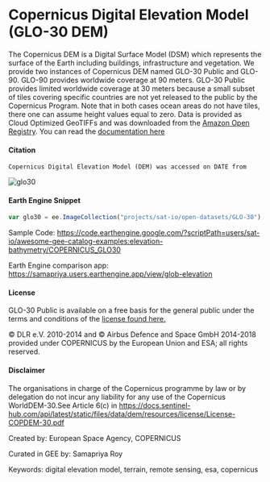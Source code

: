 # Copernicus Digital Elevation Model (GLO-30 DEM)

The Copernicus DEM is a Digital Surface Model (DSM) which represents the surface of the Earth including buildings, infrastructure and vegetation. We provide two instances of Copernicus DEM named GLO-30 Public and GLO-90. GLO-90 provides worldwide coverage at 90 meters. GLO-30 Public provides limited worldwide coverage at 30 meters because a small subset of tiles covering specific countries are not yet released to the public by the Copernicus Program. Note that in both cases ocean areas do not have tiles, there one can assume height values equal to zero. Data is provided as Cloud Optimized GeoTIFFs and was downloaded from the [Amazon Open Registry](https://registry.opendata.aws/copernicus-dem/). You can read the [documentation here](https://copernicus-dem-30m.s3.amazonaws.com/readme.html)

#### Citation

```
Copernicus Digital Elevation Model (DEM) was accessed on DATE from
```

![glo30](https://user-images.githubusercontent.com/6677629/153137961-1f1879cf-3ca9-44ff-afed-0e40bcd1dba6.gif)

#### Earth Engine Snippet

```js
var glo30 = ee.ImageCollection("projects/sat-io/open-datasets/GLO-30");
```

Sample Code: https://code.earthengine.google.com/?scriptPath=users/sat-io/awesome-gee-catalog-examples:elevation-bathymetry/COPERNICUS_GLO30

Earth Engine comparison app: https://samapriya.users.earthengine.app/view/glob-elevation

#### License
GLO-30 Public is available on a free basis for the general public under the terms and conditions of the [license found here.](https://docs.sentinel-hub.com/api/latest/static/files/data/dem/resources/license/License-COPDEM-30.pdf)

© DLR e.V. 2010-2014 and © Airbus Defence and Space GmbH 2014-2018 provided under COPERNICUS by the European Union and ESA; all rights reserved.

#### Disclaimer
The organisations in charge of the Copernicus programme by law or by delegation do not incur any liability for any use
of the Copernicus WorldDEM-30.See Article 6(c) in https://docs.sentinel-hub.com/api/latest/static/files/data/dem/resources/license/License-COPDEM-30.pdf


Created by: European Space Agency, COPERNICUS

Curated in GEE by: Samapriya Roy

Keywords: digital elevation model, terrain, remote sensing, esa, copernicus
